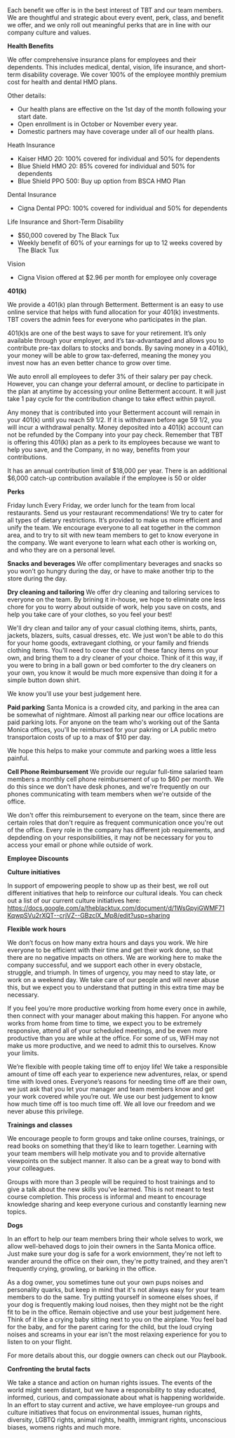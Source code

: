  
Each benefit we offer is in the best interest of TBT and our team members. We are thoughtful and strategic about every event, perk, class, and benefit we offer, and we only roll out meaningful perks that are in line with our company culture and values.

**Health Benefits** 

We offer comprehensive insurance plans for employees and their dependents. This includes medical, dental, vision, life insurance, and short-term disability coverage. We cover 100% of the employee monthly premium cost for health and dental HMO plans. 

Other details: 
* Our health plans are effective on the 1st day of the month following your start date. 
* Open enrollment is in October or November every year. 
* Domestic partners may have coverage under all of our health plans. 

Heath Insurance
* Kaiser HMO 20: 100% covered for individual and 50% for dependents
* Blue Shield HMO 20: 85% covered for individual and 50% for dependents
* Blue Shield PPO 500: Buy up option from BSCA HMO Plan
 
Dental Insurance
* Cigna Dental PPO: 100% covered for individual and 50% for dependents
 
Life Insurance and Short-Term Disability
* $50,000 covered by The Black Tux
* Weekly benefit of 60% of your earnings for up to 12 weeks covered by The Black Tux

Vision
* Cigna Vision offered at $2.96 per month for employee only coverage

**401(k)** 

We provide a 401(k) plan through Betterment. Betterment is an easy to use online service that helps with fund allocation for your 401(k) investments. TBT covers the admin fees for everyone who participates in the plan. 

401(k)s are one of the best ways to save for your retirement. It’s only available through your employer, and it’s tax-advantaged and allows you to contribute pre-tax dollars to stocks and bonds. By saving money in a 401(k), your money will be able to grow tax-deferred, meaning the money you invest now has an even better chance to grow over time. 

We auto enroll all employees to defer 3% of their salary per pay check. However, you can change your deferral amount, or decline to participate in the plan at anytime by accessing your online Betterment account. It will just take 1 pay cycle for the contribution change to take effect within payroll. 

Any money that is contributed into your Betterment account will remain in your 401(k) until you reach 59 1/2. If it is withdrawn before age 59 1/2, you will incur a withdrawal penalty. Money deposited into a 401(k) account can not be refunded by the Company into your pay check. Remember that TBT is offering this 401(k) plan as a perk to its employees because we want to help you save, and the Company, in no way, benefits from your contributions.

It has an annual contribution limit of $18,000 per year. There is an additional $6,000 catch-up contribution available if the employee is 50 or older 

**Perks** 

Friday lunch 
Every Friday, we order lunch for the team from local restaurants. Send us your restaurant recommendations! We try to cater for all types of dietary restrictions. It’s provided to make us more efficient and unify the team. We encourage everyone to all eat together in the common area, and to try to sit with new team members to get to know everyone in the company. We want everyone to learn what each other is working on, and who they are on a personal level.

**Snacks and beverages**
We offer complimentary beverages and snacks so you won’t go hungry during the day, or have to make another trip to the store during the day.  

**Dry cleaning and tailoring** 
We offer dry cleaning and tailoring services to everyone on the team. By brining it in-house, we hope to eliminate one less chore for you to worry about outside of work, help you save on costs, and help you take care of your clothes, so you feel your best! 

We'll dry clean and tailor any of your casual clothing items, shirts, pants, jackets, blazers, suits, casual dresses, etc. We just won't be able to do this for your home goods, extravegant clothing, or your family and friends clothing items. You'll need to cover the cost of these fancy items on your own, and bring them to a dry cleaner of your choice. Think of it this way, if you were to bring in a ball gown or bed comforter to the dry cleaners on your own, you know it would be much more expensive than doing it for a simple button down shirt. 

We know you'll use your best judgement here. 

**Paid parking**
Santa Monica is a crowded city, and parking in the area can be somewhat of nightmare. Almost all parking near our office locations are paid parking lots. For anyone on the team who's working out of the Santa Monica offices, you'll be reimbursed for your pakring or LA public metro transportaion costs of up to a max of $10 per day. 

We hope this helps to make your commute and parking woes a little less painful. 

**Cell Phone Reimbursement**
We provide our regular full-time salaried team members a monthly cell phone reimbursement of up to $60 per month. We do this since we don't have desk phones, and we're frequently on our phones communicating with team members when we're outside of the office. 

We don't offer this reimbursement to everyone on the team, since there are certain roles that don't require as frequent communication once you're out of the office. Every role in the company has different job requirements, and depdending on your responsibilities, it may not be necessary for you to access your email or phone while outside of work.

**Employee Discounts**



**Culture initiatives**

In support of empowering people to show up as their best, we roll out different initiatives that help to reinforce our cultural ideals. You can check out a list of our current culture initiatives here: https://docs.google.com/a/theblacktux.com/document/d/1WsGpyiGWMF71KqwpSVu2rXQT--crjVZ--GBzclX_Mp8/edit?usp=sharing 

**Flexible work hours**
 
We don’t focus on how many extra hours and days you work. We hire everyone to be efficient with their time and get their work done, so that there are no negative impacts on others. We are working here to make the company successful, and we support each other in every obstacle, struggle, and triumph. In times of urgency, you may need to stay late, or work on a weekend day. We take care of our people and will never abuse this, but we expect you to understand that putting in this extra time may be necessary.
 
If you feel you’re more productive working from home every once in awhile, then connect with your manager about making this happen. For anyone who works from home from time to time, we expect you to be extremely responsive, attend all of your scheduled meetings, and be even more productive than you are while at the office. For some of us, WFH may not make us more productive, and we need to admit this to ourselves. Know your limits. 
 
We’re flexible with people taking time off to enjoy life! We take a responsible amount of time off each year to experience new adventures, relax, or spend time with loved ones. Everyone’s reasons for needing time off are their own, we just ask that you let your manager and team members know and get your work covered while you’re out. We use our best judgement to know how much time off is too much time off. We all love our freedom and we never abuse this privilege. 
 
**Trainings and classes**
 
We encourage people to form groups and take online courses, trainings, or read books on something that they’d like to learn together. Learning with your team members will help motivate you and to provide alternative viewpoints on the subject manner. It also can be a great way to bond with your colleagues.
 
Groups with more than 3 people will be required to host trainings and to give a talk about the new skills you’ve learned. This is not meant to test course completion. This process is informal and meant to encourage knowledge sharing and keep everyone curious and constantly learning new topics.  

**Dogs**

In an effort to help our team members bring their whole selves to work, we allow well-behaved dogs to join their owners in the Santa Monica office. Just make sure your dog is safe for a work enviornment, they're not left to wander around the office on their own, they're potty trained, and they aren't frequently crying, growling, or barking in the office. 

As a dog owner, you sometimes tune out your own pups noises and personality quarks, but keep in mind that it's not always easy for your team members to do the same. Try putting yourself in someone elses shoes, if your dog is frequently making loud noises, then they might not be the right fit to be in the office. Remain objective and use your best judgement here. Think of it like a crying baby sitting next to you on the airplane. You feel bad for the baby, and for the parent caring for the child, but the loud crying noises and screams in your ear isn't the most relaxing experience for you to listen to on your flight. 

For more details about this, our doggie owners can check out our Playbook. 

**Confronting the brutal facts**

We take a stance and action on human rights issues. The events of the world might seem distant, but we have a responsibility to stay educated, informed, curious, and compassionate about what is happening worldwide. In an effort to stay current and active, we have employee-run groups and culture initiatives that focus on environmental issues, human rights, diversity, LGBTQ rights, animal rights, health, immigrant rights, unconscious biases, womens rights and much more. 
